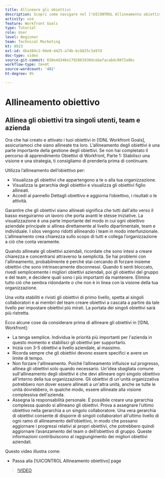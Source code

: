 ```yaml
---
title: Allineare gli obiettivi
description: Scopri come navigare nel [!UICONTROL Allineamento obiettivo] in Obiettivi.
activity: use
feature: Workfront Goals
type: Tutorial
role: User
level: Beginner
team: Technical Marketing
kt: 8923
exl-id: 4ba304c2-94e0-4425-a74b-bcb825c3a97d
doc-type: video
source-git-commit: 650e4d346e1792863930dcebafacab4c88f2a8bc
workflow-type: tm+mt
source-wordcount: '482'
ht-degree: 0%

---
```


# Allineamento obiettivo

## Allinea gli obiettivi tra singoli utenti, team e azienda

Ora che hai creato e attivato i tuoi obiettivi in [!DNL Workfront Goals], assicuriamoci che siano allineate tra loro. L’allineamento degli obiettivi è una parte importante della gestione degli obiettivi. Se non hai completato il percorso di apprendimento Obiettivi di Workfront, Parte 1: Stabilisci una visione e una strategia, ti consigliamo di prenderla prima di continuare.

<!--Insert link to LP 1, above -->

Utilizza l’allineamento dell’obiettivo per:

* Visualizza gli obiettivi che appartengono a te o alla tua organizzazione.
* Visualizza la gerarchia degli obiettivi e visualizza gli obiettivi figlio allineati.
* Accedi al pannello Dettagli obiettivo e aggiorna l’obiettivo, i risultati o le attività.

Garantire che gli obiettivi siano allineati significa che tutti dall&#39;alto verso il basso eseguiranno un lavoro che porta avanti le stesse iniziative. La visualizzazione è una parte importante del modo in cui ogni obiettivo aziendale principale si allinea direttamente al livello dipartimentale, team e individuale. I silos vengono ridotti allineando i team in modo interfunzionale. L’allineamento crea chiarezza sullo scopo di tutti e collega l’organizzazione a ciò che conta veramente.

Quando allineate gli obiettivi aziendali, ricordate che sono intesi a creare chiarezza e concentrarsi attraverso la semplicità. Se hai problemi con l&#39;allineamento, probabilmente è perché stai cercando di forzare insieme obiettivi che sono intrinsecamente disconnessi. Quando ti senti bloccato, rivedi semplicemente i migliori obiettivi aziendali, poi gli obiettivi del gruppo e del team, e decidere quali sono i più importanti da mantenere. Elimina tutto ciò che sembra ridondante o che non è in linea con la visione della tua organizzazione.

Una volta stabiliti e rivisti gli obiettivi di primo livello, spetta ai singoli collaboratori e ai membri del team creare obiettivi a cascata a partire da tale livello per impostare obiettivi più mirati. La portata dei singoli obiettivi sarà più ristretta.

<!-- Pro-tips graphic -->

Ecco alcune cose da considerare prima di allineare gli obiettivi in [!DNL Workfront]:

* La tenga semplice. Individua le priorità più importanti per l&#39;azienda in questo momento e stabilisci gli obiettivi per supportarlo.
* Inizia con 3-5 obiettivi a livello aziendale, al massimo.
* Ricorda sempre che gli obiettivi devono essere specifici e avere un limite di tempo.
* Non forzare l&#39;allineamento. Poiché l’allineamento influisce sul progresso, allinea gli obiettivi solo quando necessario. Un&#39;idea sbagliata comune sull&#39;allineamento degli obiettivi è che devi allineare ogni singolo obiettivo all&#39;interno della tua organizzazione. Gli obiettivi di un&#39;unità organizzativa potrebbero non dover essere allineati a un&#39;altra unità, anche se tutte le unità dovrebbero, in qualche modo, essere allineate alla visione complessiva dell&#39;azienda.
* Assegna la responsabilità personale. È possibile creare una gerarchia complessa quando si allineano gli obiettivi. Prova a assegnare l’ultimo obiettivo nella gerarchia a un singolo collaboratore. Una vera gerarchia di obiettivi consente di disporre di singoli collaboratori all’ultimo livello di ogni ramo di allineamento dell’obiettivo, in modo che possano aggiornare i progressi relativi ai propri obiettivi, che potrebbero quindi aggiornare l’avanzamento del team o dell’obiettivo di gruppo. Queste informazioni contribuiscono al raggiungimento dei migliori obiettivi aziendali.

Questo video illustra come:

* Passa alla [!UICONTROL Allineamento obiettivo] page

>[!VIDEO](https://video.tv.adobe.com/v/335195/?quality=12&learn=on)

